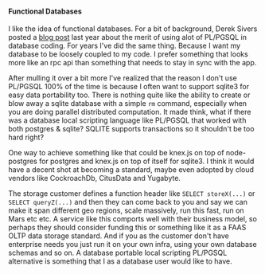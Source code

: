 #### Functional Databases

I like the idea of functional databases. For a bit of background, Derek Sivers posted a [blog post](https://sivers.org/pg2) last year about the merit of using alot of PL/PGSQL in database coding. For years I've did the same thing. Because I want my database to be loosely coupled to my code. I prefer something that looks more like an rpc api than something that needs to stay in sync with the app. 

After mulling it over a bit more I've realized that the reason I don't use PL/PGSQL 100% of the time is because I often want to support sqlite3 for easy data portability too. There is nothing quite like the ability to create or blow away a sqlite database with a simple `rm` command, especially when you are doing parallel distributed computation. It made think, what if there was a database local scripting language like PL/PGSQL that worked with both postgres & sqlite? SQLITE supports transactions so it shouldn't be too hard right? 

One way to achieve something like that could be knex.js on top of node-postgres for postgres and knex.js on top of itself for sqlite3. I think it would have a decent shot at becoming a standard, maybe even adopted by cloud vendors like CockroachDb, CitusData and Yugabyte. 

The storage customer defines a function header like `SELECT storeX(...)` or `SELECT queryZ(...)` and then they can come back to you and say we can make it span different geo regions, scale massively, run this fast, run on Mars etc etc. A service like this comports well with their business model, so perhaps they should consider funding this or something like it as a FAAS OLTP data storage standard. And if you as the customer don't have enterprise needs you just run it on your own infra, using your own database schemas and so on. A database portable local scripting PL/PGSQL alternative is something that I as a database user would like to have.

